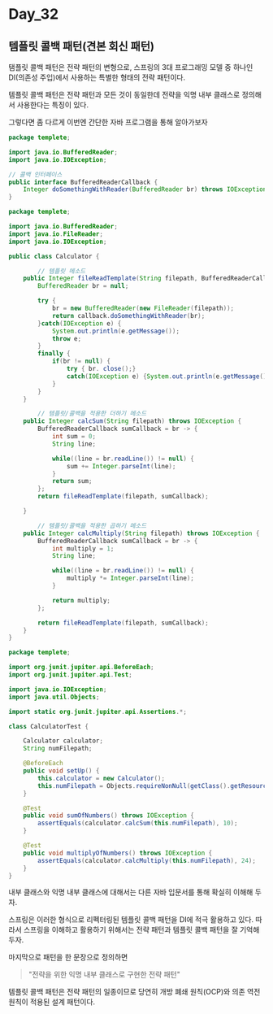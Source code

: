 # Day_32

## 템플릿 콜백 패턴(견본 회신 패턴)

탬플릿 콜백 패턴은 전략 패턴의 변형으로, 스프링의 3대 프로그래밍 모델 중 하나인 DI(의존성 주입)에서 사용하는 특별한 형태의 전략 패턴이다. 

템플릿 콜백 패턴은 전략 패턴과 모든 것이 동일한데 전략을 익명 내부 클래스로 정의해서 사용한다는 특징이 있다.

 그렇다면 좀 다르게 이번엔 간단한 자바 프로그램을 통해 알아가보자

```java
package templete;

import java.io.BufferedReader;
import java.io.IOException;

// 콜백 인터페이스
public interface BufferedReaderCallback {
    Integer doSomethingWithReader(BufferedReader br) throws IOException;
}
```

```java
package templete;

import java.io.BufferedReader;
import java.io.FileReader;
import java.io.IOException;

public class Calculator {

		// 템플릿 메소드
    public Integer fileReadTemplate(String filepath, BufferedReaderCallback callback) throws IOException {
        BufferedReader br = null;

        try {
            br = new BufferedReader(new FileReader(filepath));
            return callback.doSomethingWithReader(br);
        }catch(IOException e) {
            System.out.println(e.getMessage());
            throw e;
        }
        finally {
            if(br != null) {
                try { br. close();}
                catch(IOException e) {System.out.println(e.getMessage());}
            }
        }
    }

		// 템플릿/콜백을 적용한 더하기 메소드
    public Integer calcSum(String filepath) throws IOException {
        BufferedReaderCallback sumCallback = br -> {
            int sum = 0;
            String line;

            while((line = br.readLine()) != null) {
                sum += Integer.parseInt(line);
            }
            return sum;
        };
        return fileReadTemplate(filepath, sumCallback);

    }

		// 템플릿/콜백을 적용한 곱하기 메소드
    public Integer calcMultiply(String filepath) throws IOException {
        BufferedReaderCallback sumCallback = br -> {
            int multiply = 1;
            String line;

            while((line = br.readLine()) != null) {
                multiply *= Integer.parseInt(line);
            }

            return multiply;
        };

        return fileReadTemplate(filepath, sumCallback);
    }
}
```

```java
package templete;

import org.junit.jupiter.api.BeforeEach;
import org.junit.jupiter.api.Test;

import java.io.IOException;
import java.util.Objects;

import static org.junit.jupiter.api.Assertions.*;

class CalculatorTest {

    Calculator calculator;
    String numFilepath;

    @BeforeEach
    public void setUp() {
        this.calculator = new Calculator();
        this.numFilepath = Objects.requireNonNull(getClass().getResource("/numbers.txt")).getPath();
    }

    @Test
    public void sumOfNumbers() throws IOException {
        assertEquals(calculator.calcSum(this.numFilepath), 10);
    }

    @Test
    public void multiplyOfNumbers() throws IOException {
        assertEquals(calculator.calcMultiply(this.numFilepath), 24);
    }
}
```

내부 클래스와 익명 내부 클래스에 대해서는 다른 자바 입문서를 통해 확실히 이해해 두자. 

스프링은 이러한 형식으로 리펙터링된 템플릿 콜백 패턴을 DI에 적극 활용하고 있다. 따라서 스프링을 이해하고 활용하기 위해서는 전략 패턴과 템플릿 콜백 패턴을 잘 기억해 두자. 

마지막으로 패턴을 한 문장으로 정의하면

> "전략을 위한 익명 내부 클래스로 구현한 전략 패턴"
> 

템플릿 콜백 패턴은 전략 패턴의 일종이므로 당연히 개방 폐쇄 원칙(OCP)와 의존 역전 원칙이 적용된 설계 패턴이다.